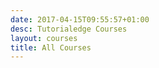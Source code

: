 ```yaml
---
date: 2017-04-15T09:55:57+01:00
desc: Tutorialedge Courses
layout: courses
title: All Courses
---
```


